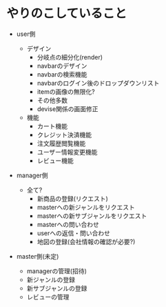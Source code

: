 # やりのこしていること
- user側
  - デザイン
    - 分岐点の細分化(render)
    - navbarのデザイン
    - navbarの検索機能
    - navbarのログイン後のドロップダウンリスト
    - itemの画像の無限化?
    - その他多数
    - devise関係の画面修正
  - 機能
    - カート機能
    - クレジット決済機能
    - 注文履歴閲覧機能
    - ユーザー情報変更機能
    - レビュー機能

- manager側
  - 全て?
    - 新商品の登録(リクエスト)
    - masterへの新ジャンルをリクエスト
    - masterへの新サブジャンルをリクエスト
    - masterへの問い合わせ
    - userへの返信・問い合わせ
    - 地図の登録(会社情報の確認が必要?)

- master側(未定)
  - managerの管理(招待)
  - 新ジャンルの登録
  - 新サブジャンルの登録
  - レビューの管理
